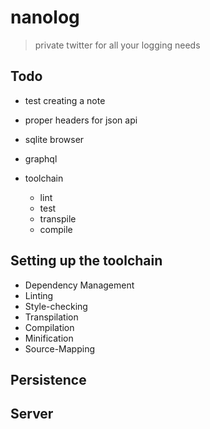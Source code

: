# nanolog 
> private twitter for all your logging needs

## Todo
- test creating a note
- proper headers for json api
- sqlite browser
- graphql

- toolchain
  - lint
  - test
  - transpile
  - compile



## Setting up the toolchain
- Dependency Management
- Linting
- Style-checking
- Transpilation
- Compilation
- Minification
- Source-Mapping

## Persistence

## Server

## 
